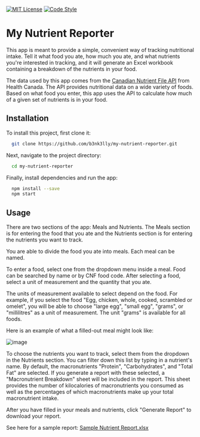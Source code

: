 
[![MIT License](https://img.shields.io/badge/License-MIT-green.svg)](https://choosealicense.com/licenses/mit/)
[![Code Style](https://badgen.net/badge/code%20style/airbnb/ff5a5f?icon=airbnb)](https://github.com/airbnb/javascript)

# My Nutrient Reporter

This app is meant to provide a simple, convenient way of tracking nutritional intake. Tell it what food you ate, how much you ate, and what nutrients you're interested in tracking, and it will generate an Excel workbook containing a breakdown of the nutrients in your food.

The data used by this app comes from the [Canadian Nutrient File API](https://produits-sante.canada.ca/api/documentation/cnf-documentation-en.html) from Health Canada. The API provides nutritional data on a wide variety of foods. Based on what food you enter, this app uses the API to calculate how much of a given set of nutrients is in your food.

## Installation

To install this project, first clone it:

```bash
  git clone https://github.com/b3nk3lly/my-nutrient-reporter.git
```

Next, navigate to the project directory:

```bash
  cd my-nutrient-reporter
```

Finally, install dependencies and run the app:

```bash
  npm install --save
  npm start
```
    
## Usage

There are two sections of the app: Meals and Nutrients. The Meals section is for entering the food that you ate and the Nutrients section is for entering the nutrients you want to track.

You are able to divide the food you ate into meals. Each meal can be named.

To enter a food, select one from the dropdown menu inside a meal. Food can be searched by name or by CNF food code. After selecting a food, select a unit of measurement and the quantity that you ate. 

The units of measurement available to select depend on the food. For example, if you select the food "Egg, chicken, whole, cooked, scrambled or omelet", you will be able to choose "large egg", "small egg", "grams", or "millilitres" as a unit of measurement. The unit "grams" is available for all foods.

Here is an example of what a filled-out meal might look like:

![image](https://user-images.githubusercontent.com/76674774/226212503-efd010ff-7e32-4304-b41e-d3e0bcabd227.png)

To choose the nutrients you want to track, select them from the dropdown in the Nutrients section. You can filter down this list by typing in a nutrient's name. By default, the macronutrients "Protein", "Carbohydrates", and "Total Fat" are selected. If you generate a report with these selected, a "Macronutrient Breakdown" sheet will be included in the report. This sheet provides the number of kilocalories of macronutrients you consumed as well as the percentages of which macronutrients make up your total macronutrient intake.

After you have filled in your meals and nutrients, click "Generate Report" to download your report.

See here for a sample report: [Sample Nutrient Report.xlsx](https://github.com/b3nk3lly/my-nutrient-reporter/files/11012503/Sample.Nutrient.Report.xlsx)
